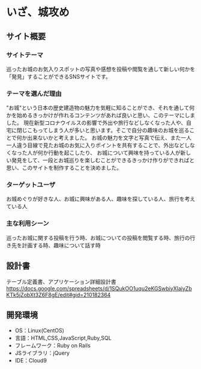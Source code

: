 # いざ、城攻め

## サイト概要
### サイトテーマ
巡ったお城のお気入りスポットの写真や感想を投稿や閲覧を通して新しい何かを「発見」することができるSNSサイトです。

### テーマを選んだ理由
"お城"という日本の歴史建造物の魅力を気軽に知ることができ、それを通して何かを始めるきっかけが作れるコンテンツがあれば良いと思い、このテーマにしました。
現在新型コロナウイルスの影響で外出や旅行などしなくなった人や、自宅に閉じこもってしまう人が多いと思います。そこで自分の趣味のお城を巡ることで何か出来ないかと考えました。
お城の魅力を文字と写真で伝え、また一人一人違う目線で見たお城のお気に入りポイントを共有することで、外出などしなくなった人が何か行動を起こしたり、
お城について興味を持っている人が新しい発見をして、一段とお城巡りを楽しむことができるきっかけ作りができればと思い、このサイトを制作することを決めました。


### ターゲットユーザ
お城めぐりが好きな人、お城に興味がある人、趣味を探している人、旅行を考えている人

### 主な利用シーン
巡ったお城に関する投稿を行う時、お城についての投稿を閲覧する時、旅行の行き先を計画する時、趣味について話す時

## 設計書
テーブル定義書、アプリケーション詳細設計書
https://docs.google.com/spreadsheets/d/1SQukOO1uqu2eKGSwbiyXlajyZbKTk5jZobXt3Z6F8gE/edit#gid=210182364

## 開発環境
- OS：Linux(CentOS)
- 言語：HTML,CSS,JavaScript,Ruby,SQL
- フレームワーク：Ruby on Rails
- JSライブラリ：jQuery
- IDE：Cloud9
